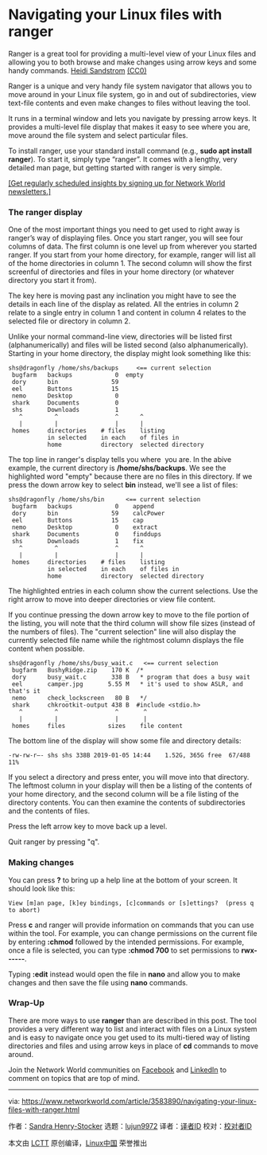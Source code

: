 [#]: collector: (lujun9972)
[#]: translator: (wxy)
[#]: reviewer: ( )
[#]: publisher: ( )
[#]: url: ( )
[#]: subject: (Navigating your Linux files with ranger)
[#]: via: (https://www.networkworld.com/article/3583890/navigating-your-linux-files-with-ranger.html)
[#]: author: (Sandra Henry-Stocker https://www.networkworld.com/author/Sandra-Henry_Stocker/)

Navigating your Linux files with ranger
======
Ranger is a great tool for providing a multi-level view of your Linux files and allowing you to both browse and make changes using arrow keys and some handy commands.
[Heidi Sandstrom][1] [(CC0)][2]

Ranger is a unique and very handy file system navigator that allows you to move around in your Linux file system, go in and out of subdirectories, view text-file contents and even make changes to files without leaving the tool.

It runs in a terminal window and lets you navigate by pressing arrow keys. It provides a multi-level file display that makes it easy to see where you are, move around the file system and select particular files.

To install ranger, use your standard install command (e.g., **sudo apt install ranger**). To start it, simply type “ranger”. It comes with a lengthy, very detailed man page, but getting started with ranger is very simple.

[[Get regularly scheduled insights by signing up for Network World newsletters.]][3]

### The ranger display

One of the most important things you need to get used to right away is ranger’s way of displaying files. Once you start ranger, you will see four columns of data. The first column is one level up from wherever you started ranger. If you start from your home directory, for example, ranger will list all of the home directories in column 1. The second column will show the first screenful of directories and files in your home directory (or whatever directory you start it from).

The key here is moving past any inclination you might have to see the details in each line of the display as related. All the entries in column 2 relate to a single entry in column 1 and content in column 4 relates to the selected file or directory in column 2.

Unlike your normal command-line view, directories will be listed first (alphanumerically) and files will be listed second (also alphanumerically). Starting in your home directory, the display might look something like this:

```
shs@dragonfly /home/shs/backups     <== current selection
 bugfarm   backups            0  empty
 dory      bin               59
 eel       Buttons           15
 nemo      Desktop            0
 shark     Documents          0
 shs       Downloads          1
   ^         ^                ^      ^
   |         |                |      |
 homes     directories    # files    listing
           in selected    in each    of files in
           home           directory  selected directory
```

The top line in ranger's display tells you where  you are. In the abive example, the current directory is **/home/shs/backups**. We see the highlighted word "empty" because there are no files in this directory. If we press the down arrow key to select **bin** instead, we'll see a list of files:

```
shs@dragonfly /home/shs/bin      <== current selection
 bugfarm   backups            0    append
 dory      bin               59    calcPower
 eel       Buttons           15    cap
 nemo      Desktop            0    extract
 shark     Documents          0    finddups
 shs       Downloads          1    fix
   ^         ^                ^      ^
   |         |                |      |
 homes     directories    # files    listing
           in selected    in each    of files in
           home           directory  selected directory
```

The highlighted entries in each column show the current selections. Use the right arrow to move into deeper directories or view file content.

If you continue pressing the down arrow key to move to the file portion of the listing, you will note that the third column will show file sizes (instead of the numbers of files). The "current selection" line will also display the currently selected file name while the rightmost column displays the file content when possible.

```
shs@dragonfly /home/shs/busy_wait.c   <== current selection
 bugfarm   BushyRidge.zip    170 K  /*
 dory      busy_wait.c       338 B   * program that does a busy wait
 eel       camper.jpg       5.55 M   * it's used to show ASLR, and that's it
 nemo      check_lockscreen   80 B   */
 shark     chkrootkit-output 438 B  #include <stdio.h>
   ^         ^                ^       ^
   |         |                |       |
 homes     files            sizes    file content
```

The bottom line of the display will show some file and directory details:

```
-rw-rw-r—- shs shs 338B 2019-01-05 14:44    1.52G, 365G free  67/488  11%
```

If you select a directory and press enter, you will move into that directory. The leftmost column in your display will then be a listing of the contents of your home directory, and the second column will be a file listing of the directory contents. You can then examine the contents of subdirectories and the contents of files.

Press the left arrow key to move back up a level.

Quit ranger by pressing "q".

### Making changes

You can press **?** to bring up a help line at the bottom of your screen. It should look like this:

```
View [m]an page, [k]ey bindings, [c]commands or [s]ettings?  (press q to abort)
```

Press **c** and ranger will provide information on commands that you can use within the tool. For example, you can change permissions on the current file by entering **:chmod** followed by the intended permissions. For example, once a file is selected, you can type **:chmod 700** to set permissions to **rwx------**.

Typing **:edit** instead would open the file in **nano** and allow you to make changes and then save the file using **nano** commands.

### Wrap-Up

There are more ways to use **ranger** than are described in this post. The tool provides a very different way to list and interact with files on a Linux system and is easy to navigate once you get used to its multi-tiered way of listing directories and files and using arrow keys in place of **cd** commands to move around.

Join the Network World communities on [Facebook][4] and [LinkedIn][5] to comment on topics that are top of mind.

--------------------------------------------------------------------------------

via: https://www.networkworld.com/article/3583890/navigating-your-linux-files-with-ranger.html

作者：[Sandra Henry-Stocker][a]
选题：[lujun9972][b]
译者：[译者ID](https://github.com/译者ID)
校对：[校对者ID](https://github.com/校对者ID)

本文由 [LCTT](https://github.com/LCTT/TranslateProject) 原创编译，[Linux中国](https://linux.cn/) 荣誉推出

[a]: https://www.networkworld.com/author/Sandra-Henry_Stocker/
[b]: https://github.com/lujun9972
[1]: https://unsplash.com/photos/mHC0qJ7l-ls
[2]: https://creativecommons.org/publicdomain/zero/1.0/
[3]: https://www.networkworld.com/newsletters/signup.html
[4]: https://www.facebook.com/NetworkWorld/
[5]: https://www.linkedin.com/company/network-world
